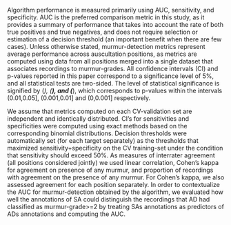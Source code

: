 Algorithm performance is measured primarily using AUC, sensitivity, and specificity. AUC is the preferred comparison
metric in this study, as it provides a summary of performance that takes into account the rate of both true positives
and true negatives, and does not require selection or estimation of a decision threshold (an important benefit when
there are few cases). Unless otherwise stated, murmur-detection metrics represent average performance across
auscultation positions, as metrics are computed using data from all positions merged into a single dataset that
associates recordings to murmur-grades. All confidence intervals (CI) and p-values reported in this paper correspond to
a significance level of 5%, and all statistical tests are two-sided. The level of statistical significance is signified
by (*), (**), and (***), which corresponds to p-values within the intervals (0.01,0.05], (0.001,0.01] and (0,0.001]
respectively. 

We assume that metrics computed on each CV-validation set are independent and identically distributed. CI’s for
sensitivities and specificities were computed using exact methods based on the corresponding binomial distributions.
Decision thresholds were automatically set (for each target separately) as the thresholds that maximized
sensitivity+specificity on the CV training-set under the condition that sensitivity should exceed 50%. As measures of
interrater agreement (all positions considered jointly) we used linear correlation, Cohen’s kappa for agreement on
presence of any murmur, and proportion of recordings with agreement on the presence of any murmur. For Cohen’s kappa, we
also assessed agreement for each position separately. In order to contextualize the AUC for murmur-detection obtained by
the algorithm, we evaluated how well the annotations of SA could distinguish the recordings that AD had classified as
murmur-grade>=2 by treating SAs annotations as predictors of ADs annotations and computing the AUC.
